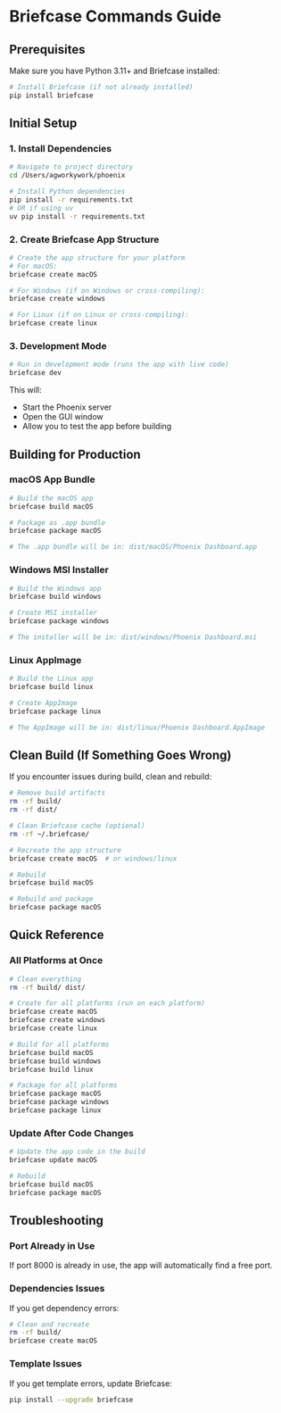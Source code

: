 # Briefcase Commands Guide

## Prerequisites

Make sure you have Python 3.11+ and Briefcase installed:

```bash
# Install Briefcase (if not already installed)
pip install briefcase
```

## Initial Setup

### 1. Install Dependencies

```bash
# Navigate to project directory
cd /Users/agworkywork/phoenix

# Install Python dependencies
pip install -r requirements.txt
# OR if using uv
uv pip install -r requirements.txt
```

### 2. Create Briefcase App Structure

```bash
# Create the app structure for your platform
# For macOS:
briefcase create macOS

# For Windows (if on Windows or cross-compiling):
briefcase create windows

# For Linux (if on Linux or cross-compiling):
briefcase create linux
```

### 3. Development Mode

```bash
# Run in development mode (runs the app with live code)
briefcase dev
```

This will:
- Start the Phoenix server
- Open the GUI window
- Allow you to test the app before building

## Building for Production

### macOS App Bundle

```bash
# Build the macOS app
briefcase build macOS

# Package as .app bundle
briefcase package macOS

# The .app bundle will be in: dist/macOS/Phoenix Dashboard.app
```

### Windows MSI Installer

```bash
# Build the Windows app
briefcase build windows

# Create MSI installer
briefcase package windows

# The installer will be in: dist/windows/Phoenix Dashboard.msi
```

### Linux AppImage

```bash
# Build the Linux app
briefcase build linux

# Create AppImage
briefcase package linux

# The AppImage will be in: dist/linux/Phoenix Dashboard.AppImage
```

## Clean Build (If Something Goes Wrong)

If you encounter issues during build, clean and rebuild:

```bash
# Remove build artifacts
rm -rf build/
rm -rf dist/

# Clean Briefcase cache (optional)
rm -rf ~/.briefcase/

# Recreate the app structure
briefcase create macOS  # or windows/linux

# Rebuild
briefcase build macOS

# Rebuild and package
briefcase package macOS
```

## Quick Reference

### All Platforms at Once

```bash
# Clean everything
rm -rf build/ dist/

# Create for all platforms (run on each platform)
briefcase create macOS
briefcase create windows
briefcase create linux

# Build for all platforms
briefcase build macOS
briefcase build windows
briefcase build linux

# Package for all platforms
briefcase package macOS
briefcase package windows
briefcase package linux
```

### Update After Code Changes

```bash
# Update the app code in the build
briefcase update macOS

# Rebuild
briefcase build macOS
briefcase package macOS
```

## Troubleshooting

### Port Already in Use

If port 8000 is already in use, the app will automatically find a free port.

### Dependencies Issues

If you get dependency errors:

```bash
# Clean and recreate
rm -rf build/
briefcase create macOS
```

### Template Issues

If you get template errors, update Briefcase:

```bash
pip install --upgrade briefcase
```

